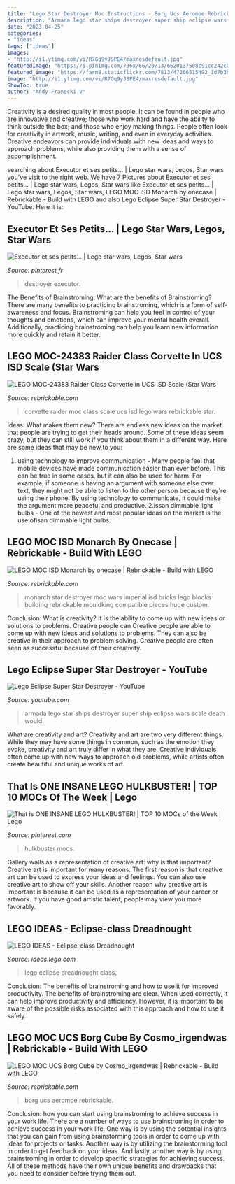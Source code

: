 ```yaml
---
title: "Lego Star Destroyer Moc Instructions - Borg Ucs Aeromoe Rebrickable"
description: "Armada lego star ships destroyer super ship eclipse wars scale death would"
date: "2023-04-25"
categories:
- "ideas"
tags: ["ideas"]
images:
- "http://i1.ytimg.com/vi/R7Gq9yJSPE4/maxresdefault.jpg"
featuredImage: "https://i.pinimg.com/736x/66/20/13/6620137508c91cc242c0bd258d91e341.jpg"
featured_image: "https://farm8.staticflickr.com/7813/47266515492_1d7b3b7cc4_b.jpg"
image: "http://i1.ytimg.com/vi/R7Gq9yJSPE4/maxresdefault.jpg"
ShowToc: true
author: "Andy Franecki V"
---
```



Creativity is a desired quality in most people. It can be found in people who are innovative and creative; those who work hard and have the ability to think outside the box; and those who enjoy making things. People often look for creativity in artwork, music, writing, and even in everyday activities. Creative endeavors can provide individuals with new ideas and ways to approach problems, while also providing them with a sense of accomplishment.

	

		
searching about Executor et ses petits... | Lego star wars, Legos, Star wars you've visit to the right web. We have 7 Pictures about Executor et ses petits... | Lego star wars, Legos, Star wars like Executor et ses petits... | Lego star wars, Legos, Star wars, LEGO MOC ISD Monarch by onecase | Rebrickable - Build with LEGO and also Lego Eclipse Super Star Destroyer - YouTube. Here it is:
		
    
## Executor Et Ses Petits... | Lego Star Wars, Legos, Star Wars

<img loading=lazy src="https://i.pinimg.com/736x/b8/ed/00/b8ed001d1b46b88032a35749e0d963b6--star-destroyer-super-star.jpg" onerror="this.onerror=null;this.src='https://tse4.mm.bing.net/th?id=OIP.ua88t9IHTi6IFLjBTsG55gHaNK&amp;pid=15.1';" alt="Executor et ses petits... | Lego star wars, Legos, Star wars">

_Source: pinterest.fr_

>destroyer executor. 

	

The Benefits of Brainstroming: What are the benefits of Brainstroming?
There are many benefits to practicing brainstroming, which is a form of self-awareness and focus. Brainstroming can help you feel in control of your thoughts and emotions, which can improve your mental health overall. Additionally, practicing brainstroming can help you learn new information more quickly and retain it better.

    
## LEGO MOC-24383 Raider Class Corvette In UCS ISD Scale (Star Wars

<img loading=lazy src="https://cdn.rebrickable.com/media/thumbs/mocs/moc-24383.jpg/1000x800.jpg?1558920147.019843" onerror="this.onerror=null;this.src='https://tse1.mm.bing.net/th?id=OIP.NHWRPGksxrYEYvXPoV2jVgHaFj&amp;pid=15.1';" alt="LEGO MOC-24383 Raider Class Corvette in UCS ISD Scale (Star Wars">

_Source: rebrickable.com_

>corvette raider moc class scale ucs isd lego wars rebrickable star. 

	

Ideas: What makes them new?
There are endless new ideas on the market that people are trying to get their heads around. Some of these ideas seem crazy, but they can still work if you think about them in a different way. Here are some ideas that may be new to you: 
1. using technology to improve communication - Many people feel that mobile devices have made communication easier than ever before. This can be true in some cases, but it can also be used for harm. For example, if someone is having an argument with someone else over text, they might not be able to listen to the other person because they're using their phone. By using technology to communicate, it could make the argument more peaceful and productive. 
2.issan dimmable light bulbs - One of the newest and most popular ideas on the market is the use ofisan dimmable light bulbs.

    
## LEGO MOC ISD Monarch By Onecase | Rebrickable - Build With LEGO

<img loading=lazy src="https://farm8.staticflickr.com/7813/47266515492_1d7b3b7cc4_b.jpg" onerror="this.onerror=null;this.src='https://tse3.mm.bing.net/th?id=OIP.vb4ZhsvTz3Ux7axv_WoQegHaE8&amp;pid=15.1';" alt="LEGO MOC ISD Monarch by onecase | Rebrickable - Build with LEGO">

_Source: rebrickable.com_

>monarch star destroyer moc wars imperial isd bricks lego blocks building rebrickable mouldking compatible pieces huge custom. 

	

Conclusion: What is creativity? It is the ability to come up with new ideas or solutions to problems. Creative people can
Creative people are able to come up with new ideas and solutions to problems. They can also be creative in their approach to problem solving. Creative people are often seen as successful because of their creativity.

    
## Lego Eclipse Super Star Destroyer - YouTube

<img loading=lazy src="http://i1.ytimg.com/vi/R7Gq9yJSPE4/maxresdefault.jpg" onerror="this.onerror=null;this.src='https://tse4.mm.bing.net/th?id=OIP.k-tGM1ggODmy_59xzigvrAHaEK&amp;pid=15.1';" alt="Lego Eclipse Super Star Destroyer - YouTube">

_Source: youtube.com_

>armada lego star ships destroyer super ship eclipse wars scale death would. 

	

What are creativity and art?
Creativity and art are two very different things. While they may have some things in common, such as the emotion they evoke, creativity and art truly differ in what they are. Creative individuals often come up with new ways to approach old problems, while artists often create beautiful and unique works of art.

    
## That Is ONE INSANE LEGO HULKBUSTER! | TOP 10 MOCs Of The Week | Lego

<img loading=lazy src="https://i.pinimg.com/736x/66/20/13/6620137508c91cc242c0bd258d91e341.jpg" onerror="this.onerror=null;this.src='https://tse4.mm.bing.net/th?id=OIP.g0LpFwQer_LlVRy_OvK9XAHaEK&amp;pid=15.1';" alt="That is ONE INSANE LEGO HULKBUSTER! | TOP 10 MOCs of the Week | Lego">

_Source: pinterest.com_

>hulkbuster mocs. 

	

Gallery walls as a representation of creative art: why is that important?
Creative art is important for many reasons. The first reason is that creative art can be used to express your ideas and feelings. You can also use creative art to show off your skills. Another reason why creative art is important is because it can be used as a representation of your career or artwork. If you have good artistic talent, people may view you more favorably.

    
## LEGO IDEAS - Eclipse-class Dreadnought

<img loading=lazy src="https://ideascdn.lego.com/media/generate/entity/lego_ci/project/580c7317-649b-42d3-854e-d60dc40e82d7/1/resize:1600:900/native" onerror="this.onerror=null;this.src='https://tse3.mm.bing.net/th?id=OIP.p28H7bNaPE66TX1n82R3twHaEK&amp;pid=15.1';" alt="LEGO IDEAS - Eclipse-class Dreadnought">

_Source: ideas.lego.com_

>lego eclipse dreadnought class. 

	

Conclusion: The benefits of brainstroming and how to use it for improved productivity.
The benefits of brainstroming are clear. When used correctly, it can help improve productivity and efficiency. However, it is important to be aware of the possible risks associated with this approach and how to use it safely.

    
## LEGO MOC UCS Borg Cube By Cosmo_irgendwas | Rebrickable - Build With LEGO

<img loading=lazy src="https://rebrickable.com/media/users/photos/285138/70880.jpg" onerror="this.onerror=null;this.src='https://tse2.mm.bing.net/th?id=OIP.kiCyfsnv41QMO97gp2YmoQHaNK&amp;pid=15.1';" alt="LEGO MOC UCS Borg Cube by Cosmo_irgendwas | Rebrickable - Build with LEGO">

_Source: rebrickable.com_

>borg ucs aeromoe rebrickable. 

	

Conclusion: how you can start using brainstroming to achieve success in your work life.
There are a number of ways to use brainstroming in order to achieve success in your work life. One way is by using the potential insights that you can gain from using brainstorming tools in order to come up with ideas for projects or tasks. Another way is by utilizing the brainstorming tool in order to get feedback on your ideas. And lastly, another way is by using brainstroming in order to develop specific strategies for achieving success. All of these methods have their own unique benefits and drawbacks that you need to consider before trying them out.

